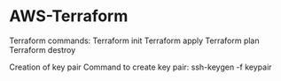 # AWS-Terraform
Terraform commands:
       Terraform init
       Terraform apply
       Terraform plan
       Terraform destroy

Creation of key pair
Command to create key pair: ssh-keygen -f keypair
